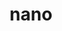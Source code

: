 ---
title: "nano"
layout: cache
categories: [package, develop-2024-01-21]
meta: {"versions": ["7.2"], "compilers": ["gcc@=7.5.0"], "oss": ["ubuntu18.04"], "platforms": ["linux"], "targets": ["x86_64_v3"], "stacks": ["developer-tools", "root"], "num_specs": 1, "num_specs_by_stack": {"root": 1, "developer-tools": 1}}
spec_details: [{"hash": "3shlauqxwbtea23yq3zjwwkwe7xfi36q", "compiler": "gcc@=7.5.0", "versions": ["7.2"], "os": "ubuntu18.04", "platform": "linux", "target": "x86_64_v3", "variants": ["build_system=autotools"], "stacks": ["root", "developer-tools"], "size": "-", "tarball": "https://binaries.spack.io/releases/develop-2024-01-21/build_cache/linux-ubuntu18.04-x86_64_v3/gcc-7.5.0/nano-7.2/linux-ubuntu18.04-x86_64_v3-gcc-7.5.0-nano-7.2-3shlauqxwbtea23yq3zjwwkwe7xfi36q.spack"}]
---